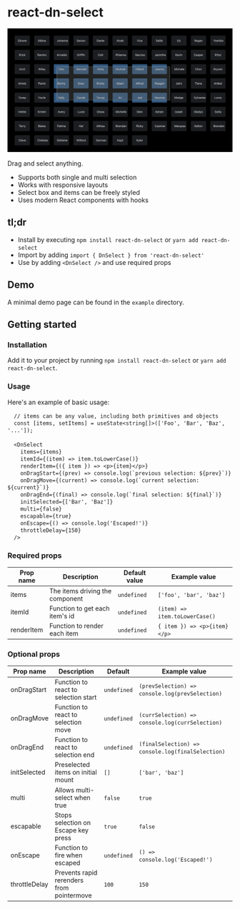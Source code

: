 # react-dn-select

<p>
  <img width="540" src="example/dn-select-example.png">
</p>

Drag and select anything.

- Supports both single and multi selection
- Works with responsive layouts
- Select box and items can be freely styled
- Uses modern React components with hooks

## tl;dr

- Install by executing `npm install react-dn-select` or `yarn add react-dn-select`
- Import by adding `import { DnSelect } from 'react-dn-select'`
- Use by adding `<DnSelect />` and use required props

## Demo

A minimal demo page can be found in the `example` directory.

## Getting started

### Installation

Add it to your project by running `npm install react-dn-select` or `yarn add react-dn-select`.

### Usage

Here's an example of basic usage:

```tsx
  // items can be any value, including both primitives and objects
  const [items, setItems] = useState<string[]>(['Foo', 'Bar', 'Baz', '...']);

  <DnSelect
    items={items}
    itemId={(item) => item.toLowerCase()}
    renderItem={({ item }) => <p>{item}</p>}
    onDragStart={(prev) => console.log(`previous selection: ${prev}`)}
    onDragMove={(current) => console.log(`current selection: ${current}`)}
    onDragEnd={(final) => console.log(`final selection: ${final}`)}
    initSelected={['Bar', 'Baz']}
    multi={false}
    escapable={true}
    onEscape={() => console.log('Escaped!')}
    throttleDelay={150}
  />
```

### Required props
| Prop name  	| Description                     	    | Default value 	| Example value                  	                  |
|------------	|-------------------------------------	|---------------	|-------------------------------------------------	|
| items      	| The items driving the component 	    | `undefined`   	| `['foo', 'bar', 'baz']`        	                  |
| itemId     	| Function to get each item's id  	    | `undefined`   	| `(item) => item.toLowerCase()` 	                  |
| renderItem 	| Function to render each item    	    | `undefined`   	| `{ item }) => <p>{item}</p>`   	                  |


### Optional props
| Prop name  	   | Description                     	           | Default      	     | Example value                  	                      |
|-------------	 |------------------------------------------	 |-----------------	   |------------------------------------------------------- |
| onDragStart    | Function to react to selection start        | `undefined`   	     | `(prevSelection) => console.log(prevSelection)`        |
| onDragMove     | Function to react to selection move         | `undefined`   	     | `(currSelection) => console.log(currSelection)`        |
| onDragEnd      | Function to react to selection end          | `undefined`   	     | `(finalSelection) => console.log(finalSelection)`      |
| initSelected   | Preselected items on initial mount          | `[]`                | `['bar', 'baz']`                                       |
| multi          | Allows multi-select when true               | `false`             | `true`                                                 |
| escapable      | Stops selection on Escape key press         | `true`              | `false`                                                |
| onEscape       | Function to fire when escaped               | `undefined`         | `() => console.log('Escaped!')`                        |
| throttleDelay  | Prevents rapid rerenders from pointermove   | `100`               | `150`                                                  |
